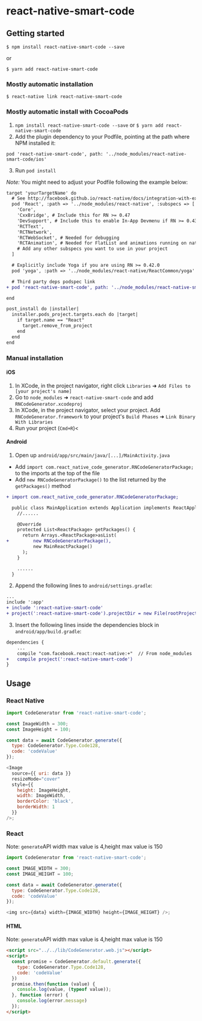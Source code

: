 # react-native-smart-code

## Getting started

`$ npm install react-native-smart-code --save`

or

`$ yarn add react-native-smart-code`

### Mostly automatic installation

`$ react-native link react-native-smart-code`

### Mostly automatic install with CocoaPods

1. `npm install react-native-smart-code --save` or `$ yarn add react-native-smart-code`
2. Add the plugin dependency to your Podfile, pointing at the path where NPM installed it:

```obj-c
pod 'react-native-smart-code', path: '../node_modules/react-native-smart-code/ios'
```

3. Run `pod install`

_Note:_ You might need to adjust your Podfile following the example below:

```diff
target 'yourTargetName' do
  # See http://facebook.github.io/react-native/docs/integration-with-existing-apps.html#configuring-cocoapods-dependencies
  pod 'React', :path => '../node_modules/react-native', :subspecs => [
    'Core',
    'CxxBridge', # Include this for RN >= 0.47
    'DevSupport', # Include this to enable In-App Devmenu if RN >= 0.43
    'RCTText',
    'RCTNetwork',
    'RCTWebSocket', # Needed for debugging
    'RCTAnimation', # Needed for FlatList and animations running on native UI thread
    # Add any other subspecs you want to use in your project
  ]

  # Explicitly include Yoga if you are using RN >= 0.42.0
  pod 'yoga', :path => '../node_modules/react-native/ReactCommon/yoga'

  # Third party deps podspec link
+ pod 'react-native-smart-code', path: '../node_modules/react-native-smart-code/ios'

end

post_install do |installer|
  installer.pods_project.targets.each do |target|
    if target.name == "React"
      target.remove_from_project
    end
  end
end
```

### Manual installation

#### iOS

1. In XCode, in the project navigator, right click `Libraries` ➜ `Add Files to [your project's name]`
2. Go to `node_modules` ➜ `react-native-smart-code` and add `RNCodeGenerator.xcodeproj`
3. In XCode, in the project navigator, select your project. Add `RNCodeGenerator.framework` to your project's `Build Phases` ➜ `Link Binary With Libraries`
4. Run your project (`Cmd+R`)<

#### Android

1. Open up `android/app/src/main/java/[...]/MainActivity.java`

- Add `import com.react_native_code_generator.RNCodeGeneratorPackage;` to the imports at the top of the file
- Add `new RNCodeGeneratorPackage()` to the list returned by the `getPackages()` method

```diff
+ import com.react_native_code_generator.RNCodeGeneratorPackage;

  public class MainApplication extends Application implements ReactApplication {
    //......

    @Override
    protected List<ReactPackage> getPackages() {
      return Arrays.<ReactPackage>asList(
+         new RNCodeGeneratorPackage(),
          new MainReactPackage()
      );
    }

    ......
  }
```

2. Append the following lines to `android/settings.gradle`:

```diff
...
include ':app'
+ include ':react-native-smart-code'
+ project(':react-native-smart-code').projectDir = new File(rootProject.projectDir, '../node_modules/react-native-smart-code/android')

```

3. Insert the following lines inside the dependencies block in `android/app/build.gradle`:

```diff
dependencies {
    ...
    compile "com.facebook.react:react-native:+"  // From node_modules
+   compile project(':react-native-smart-code')
}
```

## Usage

### React Native

```javascript
import CodeGenerator from 'react-native-smart-code';

const ImageWidth = 300;
const ImageHeight = 100;

const data = await CodeGenerator.generate({
  type: CodeGenerator.Type.Code128,
  code: 'codeValue'
});

<Image
  source={{ uri: data }}
  resizeMode="cover"
  style={{
    height: ImageHeight,
    width: ImageWidth,
    borderColor: 'black',
    borderWidth: 1
  }}
/>;
```

### React

Note: `generate`API width max value is 4,height max value is 150

```javascript
import CodeGenerator from 'react-native-smart-code';

const IMAGE_WIDTH = 300;
const IMAGE_HEIGHT = 100;

const data = await CodeGenerator.generate({
  type: CodeGenerator.Type.Code128,
  code: 'codeValue'
});

<img src={data} width={IMAGE_WIDTH} height={IMAGE_HEIGHT} />;
```

#### HTML

Note: `generate`API width max value is 4,height max value is 150

```HTML
<script src="../../lib/CodeGenerator.web.js"></script>
<script>
  const promise = CodeGenerator.default.generate({
    type: CodeGenerator.Type.Code128,
    code: 'codeValue'
  })
  promise.then(function (value) {
    console.log(value, (typeof value));
  }, function (error) {
    console.log(error.message)
  });
</script>
```
